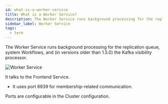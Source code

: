 ```yaml
---
id: what-is-a-worker-service
title: What is a Worker Service?
description: The Worker Service runs background processing for the replication queue, system Workflows, and (in versions older than 1.5.0) the Kafka visibility processor.
sidebar_label: Worker Service
tags:
  - term
---
```


The Worker Service runs background processing for the replication queue, system Workflows, and (in versions older than 1.5.0) the Kafka visibility processor.

![Worker Service](/diagrams/temporal-worker-service.svg)

It talks to the Frontend Service.

- It uses port 6939 for membership-related communication.

Ports are configurable in the Cluster configuration.
